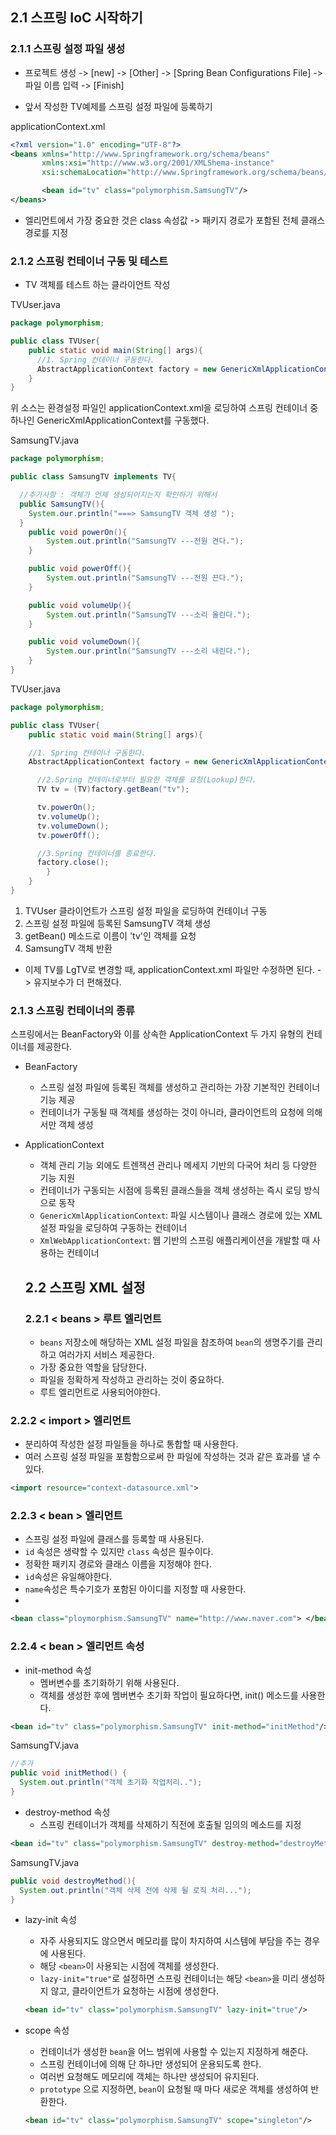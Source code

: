 ## 2.1 스프링 IoC 시작하기
### 2.1.1 스프링 설정 파일 생성
* 프로젝트 생성 -> [new] -> [Other] -> [Spring Bean Configurations File] -> 파일 이름 입력 -> [Finish]

- 앞서 작성한 TV예제를 스프링 설정 파일에 등록하기


applicationContext.xml
```xml
<?xml version="1.0" encoding="UTF-8"?>
<beans xmlns="http://www.Springframework.org/schema/beans"
       xmlns:xsi="http://www.w3.org/2001/XMLShema-instance"
       xsi:schemaLocation="http://www.Springframework.org/schema/beans/Spring-beans.xsd">

       <bean id="tv" class="polymorphism.SamsungTV"/>
</beans>
```

- <bean>엘리먼트에서 가장 중요한 것은 class 속성값 -> 패키지 경로가 포함된 전체 클래스 경로를 지정


### 2.1.2 스프링 컨테이너 구동 및 테스트
- TV 객체를 테스트 하는 클라이언트 작성

TVUser.java
```java
package polymorphism;

public class TVUser{
    public static void main(String[] args){
      //1. Spring 컨테이너 구동한다.
      AbstractApplicationContext factory = new GenericXmlApplicationContext("applicationContext.xml");
    }
}
```
위 소스는 환경설정 파일인 applicationContext.xml을 로딩하여 스프링 컨테이너 중 하나인 GenericXmlApplicationContext를 구동했다.

SamsungTV.java

```java
package polymorphism;

public class SamsungTV implements TV{

  //추가사항 : 객체가 언제 생성되어지는지 확인하기 위해서
  public SamsungTV(){
    System.our.println("===> SamsungTV 객체 생성 ");
  }
	public void powerOn(){
    	System.out.println("SamsungTV ---전원 켠다.");
    }

    public void powerOff(){
    	System.out.println("SamsungTV ---전원 끈다.");
    }

    public void volumeUp(){
    	System.out.println("SamsungTV ---소리 올린다.");
    }

    public void volumeDown(){
    	System.our.println("SamsungTV ---소리 내린다.");
    }
}
```

TVUser.java
```java
package polymorphism;

public class TVUser{
	public static void main(String[] args){

    //1. Spring 컨테이너 구동한다.
    AbstractApplicationContext factory = new GenericXmlApplicationContext("applicationContext.xml");

      //2.Spring 컨테이너로부터 필요한 객체를 요청(Lookup)한다.
      TV tv = (TV)factory.getBean("tv");

      tv.powerOn();
      tv.volumeUp();
      tv.volumeDown();
      tv.powerOff();

      //3.Spring 컨테이너를 종료한다.
      factory.close();
    	}
	}
}
```

1. TVUser 클라이언트가 스프링 설정 파일을 로딩하여 컨테이너 구동
2. 스프링 설정 파일에 <bean> 등록된 SamsungTV 객체 생성
3. getBean() 메소드로 이름이 'tv'인 객체를 요청
4. SamsungTV 객체 반환

- 이제 TV를 LgTV로 변경할 때, applicationContext.xml 파일만 수정하면 된다. -> 유지보수가 더 편해졌다.


### 2.1.3 스프링 컨테이너의 종류
스프링에서는 BeanFactory와 이를 상속한 ApplicationContext 두 가지 유형의 컨테이너를 제공한다.
- BeanFactory
    - 스프링 설정 파일에 등록된 <bean> 객체를 생성하고 관리하는 가장 기본적인 컨테이너 기능 제공
    - 컨테이너가 구동될 때 <bean> 객체를 생성하는 것이 아니라, 클라이언트의 요청에 의해서만 객체 생성

- ApplicationContext
  - <bean>객체 관리 기능 외에도 트렌잭션 관리나 메세지 기반의 다국어 처리 등 다양한 기능 지원
  - 컨테이너가 구동되는 시점에 <bean> 등록된 클래스들을 객체 생성하는 즉시 로딩 방식으로 동작
  - `GenericXmlApplicationContext`: 파일 시스템이나 클래스 경로에 있는 XML 설정 파일을 로딩하여 구동하는 컨테이너
  - `XmlWebApplicationContext`: 웹 기반의 스프링 애플리케이션을 개발할 때 사용하는 컨테이너


  ## 2.2 스프링 XML 설정
  ### 2.2.1 < beans > 루트 엘리먼트
  - `beans` 저장소에 해당하는 XML 설정 파일을 참조하여 `bean`의 생명주기를 관리하고 여러가지 서비스 제공한다.
  - 가장 중요한 역할을 담당한다.
  - 파일을 정확하게 작성하고 관리하는 것이 중요하다.
  - 루트 엘리먼트로 사용되어야한다.


### 2.2.2 < import > 엘리먼트
- 분리하여 작성한 설정 파일들을 하나로 통합할 때 사용한다.
- 여러 스프링 설정 파일을 포함함으로써 한 파일에 작성하는 것과 같은 효과를 낼 수 있다.
```xml
<import resource="context-datasource.xml">
```
### 2.2.3 < bean > 엘리먼트
- 스프링 설정 파일에 클래스를 등록할 때 사용된다.
- `id` 속성은 생략할 수 있지만 `class` 속성은 필수이다.
- 정확한 패키지 경로와 클래스 이름을 지정해야 한다.
- `id`속성은 유일해야한다.
- `name`속성은 특수기호가 포함된 아이디를 지정할 때 사용한다.
-
```xml
<bean class="ploymorphism.SamsungTV" name="http://www.naver.com"> </bean>
```

### 2.2.4 < bean > 엘리먼트 속성
- init-method 속성
  - 멤버변수를 초기화하기 위해 사용된다.
  - 객체를 생성한 후에 멤버변수 초기화 작업이 필요하다면, init() 메소드를 사용한다.
```xml
<bean id="tv" class="polymorphism.SamsungTV" init-method="initMethod"/>
```
SamsungTV.java
```java
//추가
public void initMethod() {
  System.out.println("객체 초기화 작업처리..");
}
```

- destroy-method 속성
  - 스프링 컨테이너가 객체를 삭제하기 직전에 호출될 임의의 메소드를 지정
```xml
<bean id="tv" class="polymorphism.SamsungTV" destroy-method="destroyMethod"/>
```
SamsungTV.java
  ```java
  public void destroyMethod(){
    System.out.println("객체 삭제 전에 삭제 될 로직 처리...");
  }
  ```

- lazy-init 속성
  - 자주 사용되지도 않으면서 메모리를 많이 차지하여 시스템에 부담을 주는 경우에 사용된다.
  - 해당 `<bean>`이 사용되는 시점에 객체를 생성한다.
  - `lazy-init="true"`로 설정하면 스프링 컨테이너는 해당 `<bean>`을 미리 생성하지 않고, 클라이언트가 요청하는 시점에 생성한다.
  ```xml
  <bean id="tv" class="polymorphism.SamsungTV" lazy-init="true"/>
  ```

- scope 속성
  - 컨테이너가 생성한 `bean`을 어느 범위에 사용할 수 있는지 지정하게 해준다.
  - 스프링 컨테이너에 의해 단 하나만 생성되어 운용되도록 한다.
  - 여러번 요청해도 메모리에 객체는 하나만 생성되어 유지된다.
  - `prototype` 으로 지정하면, `bean`이 요청될 때 마다 새로운 객체를 생성하여 반환한다.
  ```xml
  <bean id="tv" class="polymorphism.SamsungTV" scope="singleton"/>
  ```
